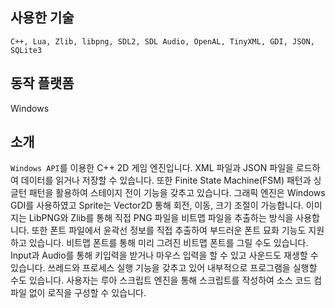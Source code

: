 ## 사용한 기술

`C++, Lua, Zlib, libpng, SDL2, SDL Audio, OpenAL, TinyXML, GDI, JSON, SQLite3`

## 동작 플랫폼

Windows

## 소개

`Windows API`를 이용한 C++ 2D 게임 엔진입니다. XML 파일과 JSON
파일을 로드하여 데이터를 읽거나 저장할 수 있습니다. 또한
Finite State Machine(FSM) 패턴과 싱글턴 패턴을 활용하여
스테이지 전이 기능을 갖추고 있습니다. 그래픽 엔진은 Windows
GDI를 사용하였고 Sprite는 Vector2D 통해 회전, 이동, 크기
조절이 가능합니다. 이미지는 LibPNG와 Zlib를 통해 직접 PNG
파일을 비트맵 파일을 추출하는 방식을 사용합니다. 또한 폰트
파일에서 윤곽선 정보를 직접 추출하여 부드러운 폰트 묘화 기능도
지원하고 있습니다. 비트맵 폰트를 통해 미리 그려진 비트맵
폰트를 그릴 수도 있습니다. Input과 Audio를 통해 키입력을
받거나 마우스 입력을 할 수 있고 사운드도 재생할 수 있습니다.
쓰레드와 프로세스 실행 기능을 갖추고 있어 내부적으로
프로그램을 실행할 수도 있습니다. 사용자는 루아 스크립트 엔진을
통해 스크립트를 작성하여 소스 코드 컴파일 없이 로직을 구성할
수 있습니다.
